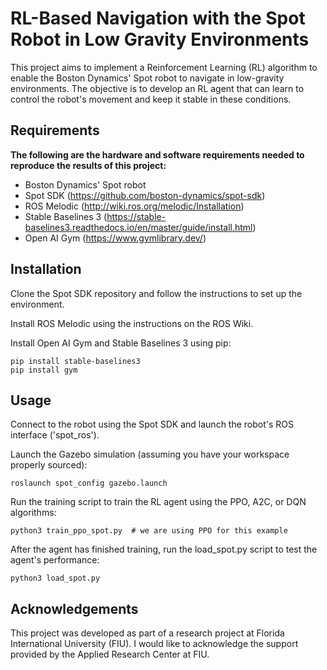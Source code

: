 # RL-Based Navigation with the Spot Robot in Low Gravity Environments

This project aims to implement a Reinforcement Learning (RL) algorithm to enable the Boston Dynamics' Spot robot to navigate in low-gravity environments. The objective is to develop an RL agent that can learn to control the robot's movement and keep it stable in these conditions.

## Requirements

**The following are the hardware and software requirements needed to reproduce the results of this project:**

- Boston Dynamics' Spot robot
- Spot SDK (https://github.com/boston-dynamics/spot-sdk)
- ROS Melodic (http://wiki.ros.org/melodic/Installation)
- Stable Baselines 3 (https://stable-baselines3.readthedocs.io/en/master/guide/install.html)
- Open AI Gym (https://www.gymlibrary.dev/)

## Installation

Clone the Spot SDK repository and follow the instructions to set up the environment.

Install ROS Melodic using the instructions on the ROS Wiki.

Install Open AI Gym and Stable Baselines 3 using pip:

    pip install stable-baselines3
    pip install gym

## Usage

Connect to the robot using the Spot SDK and launch the robot's ROS interface ('spot_ros').

Launch the Gazebo simulation (assuming you have your workspace properly sourced):

    roslaunch spot_config gazebo.launch

Run the training script to train the RL agent using the PPO, A2C, or DQN algorithms:

    python3 train_ppo_spot.py  # we are using PPO for this example

After the agent has finished training, run the load_spot.py script to test the agent's performance:

    python3 load_spot.py

## Acknowledgements

This project was developed as part of a research project at Florida International University (FIU). I would like to acknowledge the support provided by the Applied Research Center at FIU.
